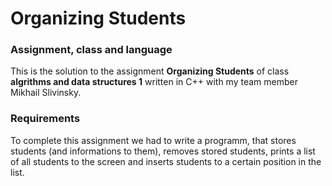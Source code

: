 # Organizing Students

### Assignment, class and language
This is the solution to the assignment **Organizing Students** of class **algrithms and data structures 1** written in C++ with my team member Mikhail Slivinsky.

### Requirements
To complete this assignment we had to write a programm, that stores students (and informations to them), removes stored students, prints a list of all students to the screen and inserts students to a certain position in the list. 
